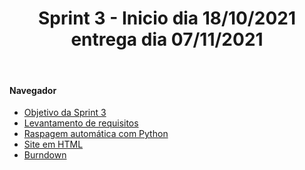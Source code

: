 <div align="center">
  <h1>Sprint 3 - Inicio dia 18/10/2021 entrega dia 07/11/2021</h1>
</div>

<br id="topo">  
  
#### Navegador
* <a href="#objetivo">Objetivo da Sprint 3</a>
* <a href="#requisitos">Levantamento de requisitos</a>
* <a href="#raspagem">Raspagem automática com Python</a>
* <a href="#site">Site em HTML</a>
* <a href="#burndown">Burndown</a>
